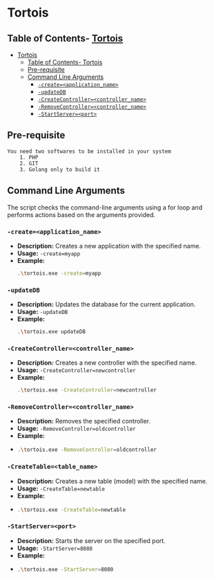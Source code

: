 # Tortois

## Table of Contents- [Tortois](#tortois)
- [Tortois](#tortois)
  - [Table of Contents- Tortois](#table-of-contents--tortois)
  - [Pre-requisite](#pre-requisite)
  - [Command Line Arguments](#command-line-arguments)
    - [`-create=<application_name>`](#-createapplication_name)
    - [`-updateDB`](#-updatedb)
    - [`-CreateController=<controller_name>`](#-createcontrollercontroller_name)
    - [`-RemoveController=<controller_name>`](#-removecontrollercontroller_name)
    - [`-StartServer=<port>`](#-startserverport)


## Pre-requisite

    You need two softwares to be installed in your system
        1. PHP
        2. GIT
        3. Golang only to build it

## Command Line Arguments

The script checks the command-line arguments using a for loop and performs actions based on the arguments provided.

### `-create=<application_name>`

- **Description:** Creates a new application with the specified name.
- **Usage:** `-create=myapp`
- **Example:**
  ```bash
  .\tortois.exe -create=myapp
  ```

### `-updateDB`

- **Description:** Updates the database for the current application.
- **Usage:** `-updateDB`
- **Example:**
  ```bash
  .\tortois.exe updateDB
  ```


### `-CreateController=<controller_name>`

- **Description:** Creates a new controller with the specified name.
- **Usage:** `-CreateController=newcontroller`
- **Example:**
  ```bash
  .\tortois.exe -CreateController=newcontroller
  ```

### `-RemoveController=<controller_name>`

- **Description:** Removes the specified controller.
- **Usage:** `-RemoveController=oldcontroller`
- **Example:**
- ```bash
  .\tortois.exe -RemoveController=oldcontroller
  ```

### `-CreateTable=<table_name>`

- **Description:** Creates a new table (model) with the specified name.
- **Usage:** `-CreateTable=newtable`
- **Example:**
- ```bash  
  .\tortois.exe -CreateTable=newtable
  ```

### `-StartServer=<port>`

- **Description:** Starts the server on the specified port.
- **Usage:** `-StartServer=8080`
- **Example:**  
- ```bash
  .\tortois.exe -StartServer=8080
  ```